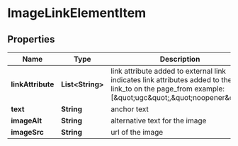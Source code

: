

# ImageLinkElementItem


## Properties

| Name | Type | Description | Notes |
|------------ | ------------- | ------------- | -------------|
|**linkAttribute** | **List&lt;String&gt;** | link attribute added to external link indicates link attributes added to the link_to on the page_from example: [\&quot;ugc\&quot;,\&quot;noopener\&quot;] |  [optional] |
|**text** | **String** | anchor text |  [optional] |
|**imageAlt** | **String** | alternative text for the image |  [optional] |
|**imageSrc** | **String** | url of the image |  [optional] |



